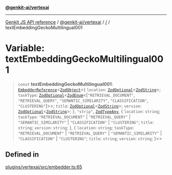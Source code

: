 [**@genkit-ai/vertexai**](../README.md)

***

[Genkit JS API reference](../../../README.md) / [@genkit-ai/vertexai](../README.md) / [/](../README.md) / textEmbeddingGeckoMultilingual001

# Variable: textEmbeddingGeckoMultilingual001

> `const` **textEmbeddingGeckoMultilingual001**: [`EmbedderReference`](../../../genkit/interfaces/EmbedderReference.md)\<[`ZodObject`](../../../genkit/namespaces/z/classes/ZodObject.md)\<\{ `location`: [`ZodOptional`](../../../genkit/namespaces/z/classes/ZodOptional.md)\<[`ZodString`](../../../genkit/namespaces/z/classes/ZodString.md)\>; `taskType`: [`ZodOptional`](../../../genkit/namespaces/z/classes/ZodOptional.md)\<[`ZodEnum`](../../../genkit/namespaces/z/classes/ZodEnum.md)\<[`"RETRIEVAL_DOCUMENT"`, `"RETRIEVAL_QUERY"`, `"SEMANTIC_SIMILARITY"`, `"CLASSIFICATION"`, `"CLUSTERING"`]\>\>; `title`: [`ZodOptional`](../../../genkit/namespaces/z/classes/ZodOptional.md)\<[`ZodString`](../../../genkit/namespaces/z/classes/ZodString.md)\>; `version`: [`ZodOptional`](../../../genkit/namespaces/z/classes/ZodOptional.md)\<[`ZodString`](../../../genkit/namespaces/z/classes/ZodString.md)\>; \}, `"strip"`, [`ZodTypeAny`](../../../genkit/namespaces/z/type-aliases/ZodTypeAny.md), \{ `location`: `string`; `taskType`: `"RETRIEVAL_DOCUMENT"` \| `"RETRIEVAL_QUERY"` \| `"SEMANTIC_SIMILARITY"` \| `"CLASSIFICATION"` \| `"CLUSTERING"`; `title`: `string`; `version`: `string`; \}, \{ `location`: `string`; `taskType`: `"RETRIEVAL_DOCUMENT"` \| `"RETRIEVAL_QUERY"` \| `"SEMANTIC_SIMILARITY"` \| `"CLASSIFICATION"` \| `"CLUSTERING"`; `title`: `string`; `version`: `string`; \}\>\>

## Defined in

[plugins/vertexai/src/embedder.ts:65](https://github.com/firebase/genkit/blob/286538acadb0c266800cfa4edc099546226d5af8/js/plugins/vertexai/src/embedder.ts#L65)
